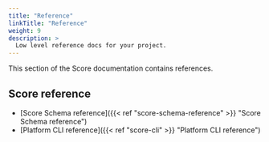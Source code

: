 ```yaml
---
title: "Reference"
linkTitle: "Reference"
weight: 9
description: >
  Low level reference docs for your project.
---
```


<!-- overview -->

This section of the Score documentation contains references.

<!-- body -->

<!--
## API reference

- [score-humanitec]()
- [score-compose]()
-->

## Score reference

- [Score Schema reference]({{< ref "score-schema-reference" >}} "Score Schema reference")
- [Platform CLI reference]({{< ref "score-cli" >}} "Platform CLI reference")

<!-- ## Glossary

- [Glossary](/docs/glossary/) - a comprehensive list of Score terminology. -->
